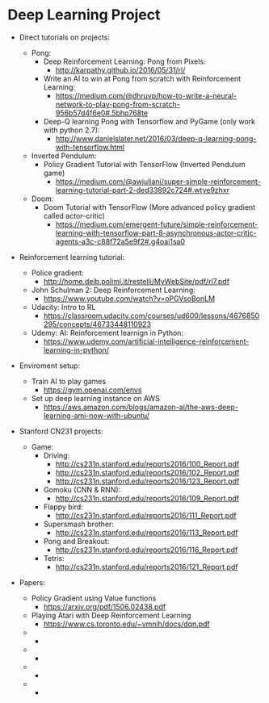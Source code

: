 # Deep Learning Project
* Direct tutorials on projects:
  * Pong:
    * Deep Reinforcement Learning: Pong from Pixels: 
      * http://karpathy.github.io/2016/05/31/rl/
    * Write an AI to win at Pong from scratch with Reinforcement Learning: 
      * https://medium.com/@dhruvp/how-to-write-a-neural-network-to-play-pong-from-scratch-956b57d4f6e0#.5bhp768te
    * Deep-Q learning Pong with Tensorflow and PyGame (only work with python 2.7):
      * http://www.danielslater.net/2016/03/deep-q-learning-pong-with-tensorflow.html
  * Inverted Pendulum:
    * Policy Gradient Tutorial with TensorFlow (Inverted Pendulum game)
      * https://medium.com/@awjuliani/super-simple-reinforcement-learning-tutorial-part-2-ded33892c724#.wtye9zhxr
  * Doom:
    * Doom Tutorial with TensorFlow (More advanced policy gradient called actor-critic)
      * https://medium.com/emergent-future/simple-reinforcement-learning-with-tensorflow-part-8-asynchronous-actor-critic-agents-a3c-c88f72a5e9f2#.g4oai1sa0

* Reinforcement learning tutorial:
  * Police gradient:
    * http://home.deib.polimi.it/restelli/MyWebSite/pdf/rl7.pdf
  * John Schulman 2: Deep Reinforcement Learning:
    * https://www.youtube.com/watch?v=oPGVsoBonLM
  * Udacity: Intro to RL
    * https://classroom.udacity.com/courses/ud600/lessons/4676850295/concepts/46733448110923
  * Udemy: AI: Reinforcement learnign in Python:
    * https://www.udemy.com/artificial-intelligence-reinforcement-learning-in-python/
    
* Enviroment setup:
  * Train AI to play games
    * https://gym.openai.com/envs
  * Set up deep learning instance on AWS
    * https://aws.amazon.com/blogs/amazon-ai/the-aws-deep-learning-ami-now-with-ubuntu/

* Stanford CN231 projects:
  * Game:
    * Driving:
      * http://cs231n.stanford.edu/reports2016/100_Report.pdf
      * http://cs231n.stanford.edu/reports2016/102_Report.pdf
      * http://cs231n.stanford.edu/reports2016/123_Report.pdf
    * Gomoku (CNN & RNN):
      * http://cs231n.stanford.edu/reports2016/109_Report.pdf
    * Flappy bird:
      * http://cs231n.stanford.edu/reports2016/111_Report.pdf
    * Supersmash brother:
      * http://cs231n.stanford.edu/reports2016/113_Report.pdf
    * Pong and Breakout:
      * http://cs231n.stanford.edu/reports2016/116_Report.pdf
    * Tetris:
      * http://cs231n.stanford.edu/reports2016/121_Report.pdf

* Papers:
  * Policy Gradient using Value functions
    * https://arxiv.org/pdf/1506.02438.pdf
  * Playing Atari with Deep Reinforcement Learning
    * https://www.cs.toronto.edu/~vmnih/docs/dqn.pdf
  * 
    * 
  * 
    * 
  * 
    * 
  * 
    * 
